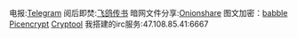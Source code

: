 电报:[Telegram](https://telegram.org)
阅后即焚:[飞鸽传书](https://mige.youzhi.icu)
暗网文件分享:[Onionshare](https://onionshare.org)
图文加密：[babble](https://babble.landrop.app/zh_CN.html) [Picencrypt](https://github.com/huedevwork/picencrypt) [Cryptool](https://github.com/nfdz/Cryptool)
我搭建的irc服务:47.108.85.41:6667